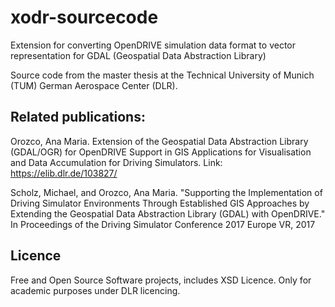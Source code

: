 # xodr-sourcecode
Extension for converting OpenDRIVE simulation data format to vector representation for GDAL (Geospatial Data Abstraction Library)

Source code from the master thesis at the Technical University of Munich (TUM) German Aerospace Center (DLR).  

## Related publications: 

Orozco, Ana Maria. Extension of the Geospatial Data Abstraction Library (GDAL/OGR) for OpenDRIVE Support in GIS Applications for Visualisation and Data Accumulation for Driving Simulators.  Link: https://elib.dlr.de/103827/ 

Scholz, Michael, and Orozco, Ana Maria. "Supporting the Implementation of Driving Simulator Environments Through Established GIS Approaches by Extending the Geospatial Data Abstraction Library (GDAL) with OpenDRIVE." In Proceedings of the Driving Simulator Conference 2017 Europe VR, 2017

## Licence
Free and Open Source Software projects, includes XSD Licence. Only for academic purposes under DLR licencing. 
